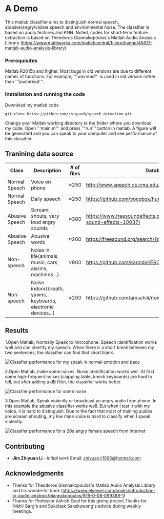 # A Demo

This matlab classifier aims to distinguish normal speech, abusive/angry/violate speech and environmental noise. The classifier is based on audio features and KNN. Noted, codes for short-term feature extraction is based on Theodoros Giannakopoulos's Matlab Audio Analysis Library (https://www.mathworks.com/matlabcentral/fileexchange/45831-matlab-audio-analysis-library)

### Prerequisites

Matlab R2015b and higher.
Most bugs in old versions are due to different names of functions. For example, '''wavread''' is used in old version rather than '''audioread'''.

### Installation and running the code

Download my matlab code
```
git clone https://github.com/zhiyuan8/speech_detection.git
```
Change your Matlab working directory to the folder where you download my code. Open '''main.m''' and press '''run''' button in matlab. A figure will be generated and you can speak to your computer and see performance of this classifier.

## Tranining data source

| Class | Description |# of files | Database|
| --- | --- | --- | --- |
| Normal Speech | Voice on phone | ≈250 | http://www.speech.cs.cmu.edu/databases/pda/README.html|
|Normal Speech | Daily speech | ≈250 | https://github.com/vocobox/human-voice-dataset|
|Abusive Speech |Scream, shouts, very loud angry sounds |≈300|https://www.freesoundeffects.com/free-sounds/human-sound-effects-10037/|
|Abusive Speech |Abusive words |≈200 |https://freesound.org/search/?q=shit|
|Non-speech | Noise in life(animals, music, cars, alarms, machines...)| ≈800 | https://github.com/karoldvl/ESC-50|
|Non-speech | Noise indoor(breath, yawns, keyboards, electronic devices...)| ≈200 | https://github.com/amsehili/noise-of-life |

## Results
1.Open Matlab, Normally Speak to microphone. Speech identification works well and can identify my speech. When there is a short break between my two sentences, the classifier can find that short blank.

![Classfier performance for my speak in normal emotion and pace](https://github.com/zhiyuan8/speech_detection/blob/master/figures/1.jpg)

2.Open Matlab, make some noises. Noise identification works well.  At first some high-frequent noises (clapping table, knock keyboards) are hard to tell, but after adding a dB filter, the classifier works better. 

![Classfier performance for some noise](https://github.com/zhiyuan8/speech_detection/blob/master/figures/2.jpg)

3.Open Matlab, Speak violently or broadcast an angry audio from phone. In this example the abusive classifier works well. But when I test it with my voice, it is hard to distinguish. Due to the fact that most of training audios are scream shouting, my low male voice is hard to classify when I speak violently.

![Classfier performance for a 20s angry female speech from Internet](https://github.com/zhiyuan8/speech_detection/blob/master/figures/3.jpg)

## Contributing

* **Jim Zhiyuan Li** - *Initial work* 
Email: zhiyuan.li1995@hotmail.com

## Acknowledgments

* Thanks for Theodoros Giannakopoulos's Matlab Audio Analysis Library and his wonderful book <Introduction to Audio Analysis> (https://www.elsevier.com/books/introduction-to-audio-analysis/giannakopoulos/978-0-08-099388-1)
* Thanks for Professor Ashish Goel for this giving project.Thanks for Nikhil Garg's and Sukolsak Sakshuwong's advice during weekly meetings.
